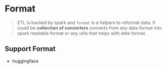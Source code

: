 # Format
> ETL is backed by spark and `format` is a helpers to reformat data. It could be **collection of converters** converts from any data format into spark readable format or any utils that helps with data format.

## Support Format
- huggingface